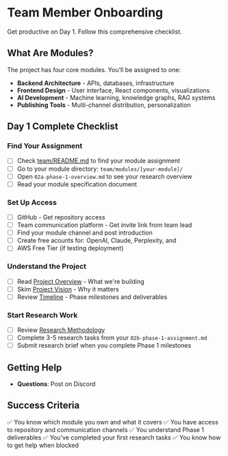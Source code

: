 # Team Member Onboarding

Get productive on Day 1. Follow this comprehensive checklist.

## What Are Modules?

The project has four core modules. You'll be assigned to one:

- **Backend Architecture** - APIs, databases, infrastructure
- **Frontend Design** - User interface, React components, visualizations
- **AI Development** - Machine learning, knowledge graphs, RAG systems
- **Publishing Tools** - Multi-channel distribution, personalization

## Day 1 Complete Checklist

### Find Your Assignment
- [ ] Check [team/README.md](README.md) to find your module assignment
- [ ] Go to your module directory: `team/modules/[your-module]/`
- [ ] Open `02a-phase-1-overview.md` to see your research overview
- [ ] Read your module specification document

### Set Up Access
- [ ] GitHub - Get repository access
- [ ] Team communication platform - Get invite link from team lead
- [ ] Find your module channel and post introduction
- [ ] Create free acounts for: OpenAI, Claude, Perplexity, and 
- [ ] AWS Free Tier (if testing deployment)

### Understand the Project
- [ ] Read [Project Overview](../design/system/architecture.md) - What we're building
- [ ] Skim [Project Vision](../design/strategy/vision.md) - Why it matters
- [ ] Review [Timeline](timeline.md) - Phase milestones and deliverables

### Start Research Work
- [ ] Review [Research Methodology](../design/research/methodology.md)
- [ ] Complete 3-5 research tasks from your `02b-phase-1-assignment.md`
- [ ] Submit research brief when you complete Phase 1 milestones

## Getting Help

- **Questions**: Post on Discord

## Success Criteria

✅ You know which module you own and what it covers
✅ You have access to repository and communication channels
✅ You understand Phase 1 deliverables
✅ You've completed your first research tasks
✅ You know how to get help when blocked